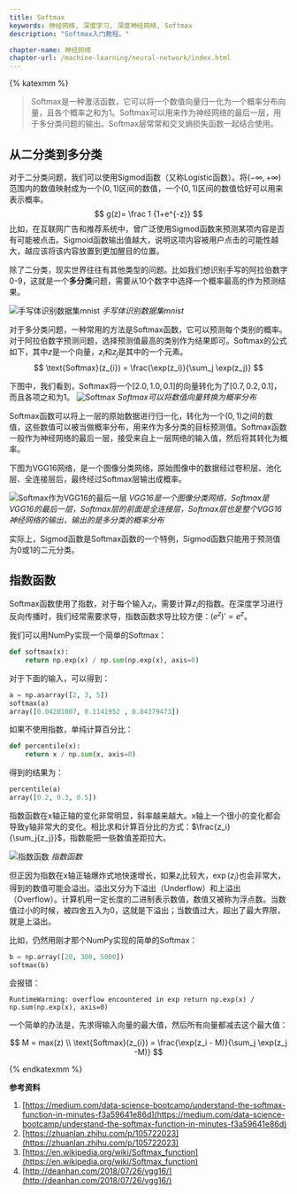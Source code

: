 ```yaml
---
title: Softmax
keywords: 神经网络, 深度学习, 深度神经网络, Softmax
description: "Softmax入门教程。"

chapter-name: 神经网络
chapter-url: /machine-learning/neural-network/index.html
---
```


{% katexmm %}

> Softmax是一种激活函数，它可以将一个数值向量归一化为一个概率分布向量，且各个概率之和为1。Softmax可以用来作为神经网络的最后一层，用于多分类问题的输出。Softmax层常常和交叉熵损失函数一起结合使用。

## 从二分类到多分类

对于二分类问题，我们可以使用Sigmod函数（又称Logistic函数）。将$(-\infty, +\infty)$范围内的数值映射成为一个$(0,1)$区间的数值，一个$(0,1)$区间的数值恰好可以用来表示概率。
$$
g(z)= \frac 1 {1+e^{-z}}
$$
比如，在互联网广告和推荐系统中，曾广泛使用Sigmod函数来预测某项内容是否有可能被点击。Sigmoid函数输出值越大，说明这项内容被用户点击的可能性越大，越应该将该内容放置到更加醒目的位置。

除了二分类，现实世界往往有其他类型的问题。比如我们想识别手写的阿拉伯数字0-9，这就是一个**多分类**问题，需要从10个数字中选择一个概率最高的作为预测结果。

![手写体识别数据集mnist](http://aixingqiu-1258949597.cos.ap-beijing.myqcloud.com/2020-08-05-073407.png)
*手写体识别数据集mnist*

对于多分类问题，一种常用的方法是Softmax函数，它可以预测每个类别的概率。对于阿拉伯数字预测问题，选择预测值最高的类别作为结果即可。Softmax的公式如下，其中$z$是一个向量，$z_i$和$z_j$是其中的一个元素。
$$
\text{Softmax}(z_{i}) = \frac{\exp(z_i)}{\sum_j \exp(z_j)}
$$

下图中，我们看到，Softmax将一个$[2.0, 1.0, 0.1]$的向量转化为了$[0.7, 0.2, 0.1]$，而且各项之和为1。
![Softmax](http://aixingqiu-1258949597.cos.ap-beijing.myqcloud.com/2020-08-05-073415.png)
*Softmax可以将数值向量转换为概率分布*

Softmax函数可以将上一层的原始数据进行归一化，转化为一个$(0,1)$之间的数值，这些数值可以被当做概率分布，用来作为多分类的目标预测值。Softmax函数一般作为神经网络的最后一层，接受来自上一层网络的输入值，然后将其转化为概率。

下图为VGG16网络，是一个图像分类网络，原始图像中的数据经过卷积层、池化层、全连接层后，最终经过Softmax层输出成概率。

![Softmax作为VGG16的最后一层](http://aixingqiu-1258949597.cos.ap-beijing.myqcloud.com/2020-08-05-073421.png)
*VGG16是一个图像分类网络，Softmax是VGG16的最后一层，Softmax层的前面是全连接层，Softmax层也是整个VGG16神经网络的输出，输出的是多分类的概率分布*

实际上，Sigmod函数是Softmax函数的一个特例，Sigmod函数只能用于预测值为0或1的二元分类。

## 指数函数

Softmax函数使用了指数，对于每个输入$z_i$，需要计算$z_i$的指数。在深度学习进行反向传播时，我们经常需要求导，指数函数求导比较方便：$(e^z)' = e^z$。

我们可以用NumPy实现一个简单的Softmax：

```python
def softmax(x):
    return np.exp(x) / np.sum(np.exp(x), axis=0)
```

对于下面的输入，可以得到：

```python
a = np.asarray([2, 3, 5]) 
softmax(a)
array([0.04201007, 0.1141952 , 0.84379473])
```

如果不使用指数，单纯计算百分比：

```python
def percentile(x):
    return x / np.sum(x, axis=0)
```

得到的结果为：

```python
percentile(a)
array([0.2, 0.3, 0.5])
```

指数函数在x轴正轴的变化非常明显，斜率越来越大。x轴上一个很小的变化都会导致y轴非常大的变化。相比求和计算百分比的方式：$\frac{z_i}{\sum_j{z_j}}$，指数能把一些数值差距拉大。

![指数函数](http://aixingqiu-1258949597.cos.ap-beijing.myqcloud.com/2020-08-05-073428.png)
*指数函数*

但正因为指数在x轴正轴爆炸式地快速增长，如果$z_i$比较大，$\exp(z_i)$也会非常大，得到的数值可能会溢出。溢出又分为下溢出（Underflow）和上溢出（Overflow）。计算机用一定长度的二进制表示数值，数值又被称为浮点数。当数值过小的时候，被四舍五入为0，这就是下溢出；当数值过大，超出了最大界限，就是上溢出。

比如，仍然用刚才那个NumPy实现的简单的Softmax：

```python
b = np.array([20, 300, 5000])
softmax(b)
```

会报错：

```
RuntimeWarning: overflow encountered in exp return np.exp(x) / np.sum(np.exp(x), axis=0)
```

一个简单的办法是，先求得输入向量的最大值，然后所有向量都减去这个最大值：

$$
M = max(z) \\
\text{Softmax}(z_{i}) = \frac{\exp(z_i - M)}{\sum_j \exp(z_j -M)}
$$

{% endkatexmm %}

**参考资料**

1. [https://medium.com/data-science-bootcamp/understand-the-softmax-function-in-minutes-f3a59641e86d](https://medium.com/data-science-bootcamp/understand-the-softmax-function-in-minutes-f3a59641e86d)
2. [https://zhuanlan.zhihu.com/p/105722023](https://zhuanlan.zhihu.com/p/105722023)
3. [https://en.wikipedia.org/wiki/Softmax_function](https://en.wikipedia.org/wiki/Softmax_function)
4. [http://deanhan.com/2018/07/26/vgg16/](http://deanhan.com/2018/07/26/vgg16/)